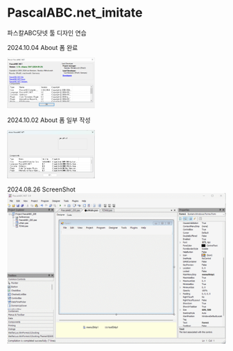 # PascalABC.net_imitate
파스칼ABC닷넷 툴 디자인 연습

2024.10.04 About 폼 완료

<img src='https://github.com/sigmak/PascalABC.net_imitate/blob/main/About_2024-10-04_sc.png' width='40%' hight='40%' >

2024.10.02 About 폼 일부 작성

<img src='https://github.com/sigmak/PascalABC.net_imitate/blob/main/2024-10-02_sc01.png' width='40%' hight='40%' />


2024.08.26 ScreenShot
<img src='https://github.com/sigmak/PascalABC.net_imitate/blob/main/ide_sc_2024-08-26.gif' />
